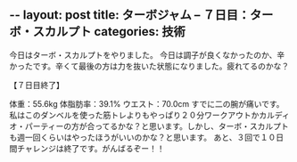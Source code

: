--
layout: post
title: ターボジャム – ７日目：ターボ・スカルプト
categories: 技術
--

今日はターボ・スカルプトをやりました。
今日は調子が良くなかったのか、辛かったです。辛くて最後の方は力を抜いた状態になりました。疲れてるのかな？

【７日目終了】

体重：55.6kg
体脂肪率：39.1%
ウエスト：70.0cm
すでに二の腕が痛いです。
私はこのダンベルを使った筋トレよりもやっぱり２０分ワークアウトかカルディオ・パーティーの方が合ってるかな？と思います。しかし、ターボ・スカルプトも週一回くらいはやったほうがいいのかな？と思います。
あと、３回で１０日間チャレンジは終了です。がんばるぞー！！

